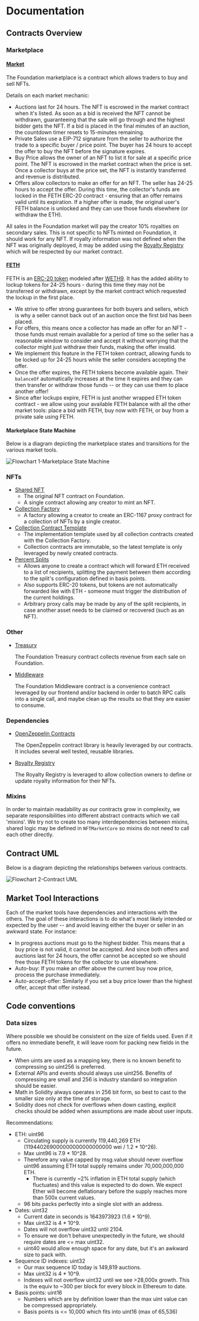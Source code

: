 # Documentation

## Contracts Overview

### Marketplace

#### [Market](FNDNFTMarket.md)

The Foundation marketplace is a contract which allows traders to buy and sell NFTs.

Details on each market mechanic:

* Auctions last for 24 hours. The NFT is escrowed in the market contract when it's listed. As soon as a bid is received the NFT cannot be withdrawn, guaranteeing that the sale will go through and the highest bidder gets the NFT. If a bid is placed in the final minutes of an auction, the countdown timer resets to 15-minutes remaining.
* Private Sales use a EIP-712 signature from the seller to authorize the trade to a specific buyer / price point. The buyer has 24 hours to accept the offer to buy the NFT before the signature expires.
* Buy Price allows the owner of an NFT to list it for sale at a specific price point. The NFT is escrowed in the market contract when the price is set. Once a collector buys at the price set, the NFT is instantly transferred and revenue is distributed.
* Offers allow collectors to make an offer for an NFT. The seller has 24-25 hours to accept the offer. During this time, the collector's funds are locked in the FETH ERC-20 contract - ensuring that an offer remains valid until its expiration. If a higher offer is made, the original user's FETH balance is unlocked and they can use those funds elsewhere (or withdraw the ETH).

All sales in the Foundation market will pay the creator 10% royalties on secondary sales. This is not specific to NFTs minted on Foundation, it should work for any NFT. If royalty information was not defined when the NFT was originally deployed, it may be added using the [Royalty Registry](https://royaltyregistry.xyz/) which will be respected by our market contract.

#### [FETH](FETH.md)

FETH is an [ERC-20 token](https://eips.ethereum.org/EIPS/eip-20) modeled after [WETH9](https://etherscan.io/address/0xc02aaa39b223fe8d0a0e5c4f27ead9083c756cc2#code). It has the added ability to lockup tokens for 24-25 hours - during this time they may not be transferred or withdrawn, except by the market contract which requested the lockup in the first place.

* We strive to offer strong guarantees for both buyers and sellers, which is why a seller cannot back out of an auction once the first bid has been placed.&#x20;
* For offers, this means once a collector has made an offer for an NFT - those funds must remain available for a period of time so the seller has a reasonable window to consider and accept it without worrying that the collector might just withdraw their funds, making the offer invalid.
* We implement this feature in the FETH token contract, allowing funds to be locked up for 24-25 hours while the seller considers accepting the offer.
* Once the offer expires, the FETH tokens become available again. Their `balanceOf` automatically increases at the time it expires and they can then transfer or withdraw those funds -- or they can use them to place another offer!
* Since after lockups expire, FETH is just another wrapped ETH token contract - we allow using your available FETH balance with all the other market tools: place a bid with FETH, buy now with FETH, or buy from a private sale using FETH.

#### **Marketplace State Machine**

Below is a diagram depicting the marketplace states and transitions for the various market tools.

![Flowchart 1-Marketplace State Machine](https://user-images.githubusercontent.com/14855515/161260593-2bc20f67-4c70-4450-b3a2-eea5a7cd45ff.png)

### NFTs

* [Shared NFT](FNDNFT721.md)
  * The original NFT contract on Foundation.
  * A single contract allowing any creator to mint an NFT.
* [Collection Factory](FNDCollectionFactory.md)
  * A factory allowing a creator to create an ERC-1167 proxy contract for a collection of NFTs by a single creator.
* [Collection Contract Template](CollectionContract.md)
  * The implementation template used by all collection contracts created with the Collection Factory.
  * Collection contracts are immutable, so the latest template is only leveraged by newly created contracts.
* [Percent Splits](PercentSplitETH.md)
  * Allows anyone to create a contract which will forward ETH received to a list of recipients, splitting the payment between them according to the split's configuration defined in basis points.
  * Also supports ERC-20 tokens, but tokens are not automatically forwarded like with ETH - someone must trigger the distribution of the current holdings.
  * Arbitrary proxy calls may be made by any of the split recipients, in case another asset needs to be claimed or recovered (such as an NFT).

### Other

*   [Treasury](FoundationTreasury.md)

    The Foundation Treasury contract collects revenue from each sale on Foundation.
*   [Middleware](FNDMiddleware.md)

    The Foundation Middleware contract is a convenience contract leveraged by our frontend and/or backend in order to batch RPC calls into a single call, and maybe clean up the results so that they are easier to consume.

### Dependencies

*   [OpenZeppelin Contracts](https://openzeppelin.com/contracts/)

    The OpenZeppelin contract library is heavily leveraged by our contracts. It includes several well tested, reusable libraries.
*   [Royalty Registry](https://royaltyregistry.xyz/)

    The Royalty Registry is leveraged to allow collection owners to define or update royalty information for their NFTs.

### Mixins

In order to maintain readability as our contracts grow in complexity, we separate responsibilities into different abstract contracts which we call 'mixins'. We try not to create too many interdependencies between mixins, shared logic may be defined in `NFTMarketCore` so mixins do not need to call each other directly.

## Contract UML

Below is a diagram depicting the relationships between various contracts.

![Flowchart 2-Contract UML](https://user-images.githubusercontent.com/14855515/161260681-64774e18-d429-46ba-8c35-52efa0eb92e3.png)

## Market Tool Interactions

Each of the market tools have dependencies and interactions with the others. The goal of these interactions is to do what's most likely intended or expected by the user -- and avoid leaving either the buyer or seller in an awkward state. For instance:

* In progress auctions must go to the highest bidder. This means that a buy price is not valid, it cannot be accepted. And since both offers and auctions last for 24 hours, the offer cannot be accepted so we should free those FETH tokens for the collector to use elsewhere.
* Auto-buy: If you make an offer above the current buy now price, process the purchase immediately.
* Auto-accept-offer: Similarly if you set a buy price lower than the highest offer, accept that offer instead.

## Code conventions

### Data sizes

Where possible we should be consistent on the size of fields used. Even if it offers no immediate benefit, it will leave room for packing new fields in the future.

* When uints are used as a mapping key, there is no known benefit to compressing so uint256 is preferred.
* External APIs and events should always use uint256. Benefits of compressing are small and 256 is industry standard so integration should be easier.
* Math in Solidity always operates in 256 bit form, so best to cast to the smaller size only at the time of storage.
* Solidity does not check for overflows when down casting, explicit checks should be added when assumptions are made about user inputs.

Recommendations:

* ETH: uint96
  * Circulating supply is currently 119,440,269 ETH (119440269000000000000000000 wei / 1.2 \* 10^26).
  * Max uint96 is 7.9 \* 10^28.
  * Therefore any value capped by msg.value should never overflow uint96 assuming ETH total supply remains under 70,000,000,000 ETH.
    * There is currently \~2% inflation in ETH total supply (which fluctuates) and this value is expected to do down. We expect Ether will become deflationary before the supply reaches more than 500x current values.
  * 96 bits packs perfectly into a single slot with an address.
* Dates: uint32
  * Current date in seconds is 1643973923 (1.6 \* 10^9).
  * Max uint32 is 4 \* 10^9.
  * Dates will not overflow uint32 until 2104.
  * To ensure we don't behave unexpectedly in the future, we should require dates are <= max uint32.
  * uint40 would allow enough space for any date, but it's an awkward size to pack with.
* Sequence ID indexes: uint32
  * Our max sequence ID today is 149,819 auctions.
  * Max uint32 is 4 \* 10^9.
  * Indexes will not overflow uint32 until we see >28,000x growth. This is the equiv to \~300 per block for every block in Ethereum to date.
* Basis points: uint16
  * Numbers which are by definition lower than the max uint value can be compressed appropriately.
  * Basis points is <= 10,000 which fits into uint16 (max of 65,536)
